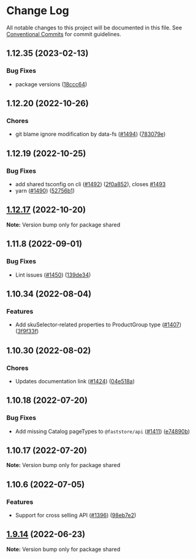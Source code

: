 # Change Log

All notable changes to this project will be documented in this file.
See [Conventional Commits](https://conventionalcommits.org) for commit guidelines.

## 1.12.35 (2023-02-13)


### Bug Fixes

* package versions ([18ccc64](https://github.com/vtex/faststore/commit/18ccc64ac973a33d91a04c2cb3caa2be6ad82cf9))



## 1.12.20 (2022-10-26)


### Chores

* git blame ignore modification by data-fs ([#1494](https://github.com/vtex/faststore/issues/1494)) ([783079e](https://github.com/vtex/faststore/commit/783079e7095b39270bbb60e79063b774056dc5d4))



## 1.12.19 (2022-10-25)


### Bug Fixes

* add shared tsconfig on cli ([#1492](https://github.com/vtex/faststore/issues/1492)) ([2f0a852](https://github.com/vtex/faststore/commit/2f0a8521bf4da351eee474912ed04f3dde090306)), closes [#1493](https://github.com/vtex/faststore/issues/1493)
* yarn ([#1490](https://github.com/vtex/faststore/issues/1490)) ([52756b1](https://github.com/vtex/faststore/commit/52756b1ec66d9b70ae4899ed373a180749f8e5cd))



## [1.12.17](https://github.com/vtex/faststore/compare/v1.12.16...v1.12.17) (2022-10-20)

**Note:** Version bump only for package shared





## 1.11.8 (2022-09-01)


### Bug Fixes

* Lint issues ([#1450](https://github.com/vtex/faststore/issues/1450)) ([139de34](https://github.com/vtex/faststore/commit/139de346d5d8f094caff4cc58f340f85043e1fb4))



## 1.10.34 (2022-08-04)


### Features

* Add skuSelector-related properties to ProductGroup type ([#1407](https://github.com/vtex/faststore/issues/1407)) ([3f9f33f](https://github.com/vtex/faststore/commit/3f9f33f05b47d266465f349edb7645ad06ff7b27))



## 1.10.30 (2022-08-02)


### Chores

* Updates documentation link ([#1424](https://github.com/vtex/faststore/issues/1424)) ([04e518a](https://github.com/vtex/faststore/commit/04e518a92038259bda212024b85c1a807ebf0e1a))



## 1.10.18 (2022-07-20)


### Bug Fixes

* Add missing Catalog pageTypes to `@faststore/api` ([#1411](https://github.com/vtex/faststore/issues/1411)) ([e74890b](https://github.com/vtex/faststore/commit/e74890b8b3d3276970ed645bfc17381fc8e1c027))





## 1.10.17 (2022-07-20)

**Note:** Version bump only for package shared





## 1.10.6 (2022-07-05)


### Features

* Support for cross selling API ([#1396](https://github.com/vtex/faststore/issues/1396)) ([98eb7e2](https://github.com/vtex/faststore/commit/98eb7e2cc6670bcb05d00418f901e26a2e9db8f0))





## [1.9.14](https://github.com/vtex/faststore/compare/v1.9.13...v1.9.14) (2022-06-23)

**Note:** Version bump only for package shared
